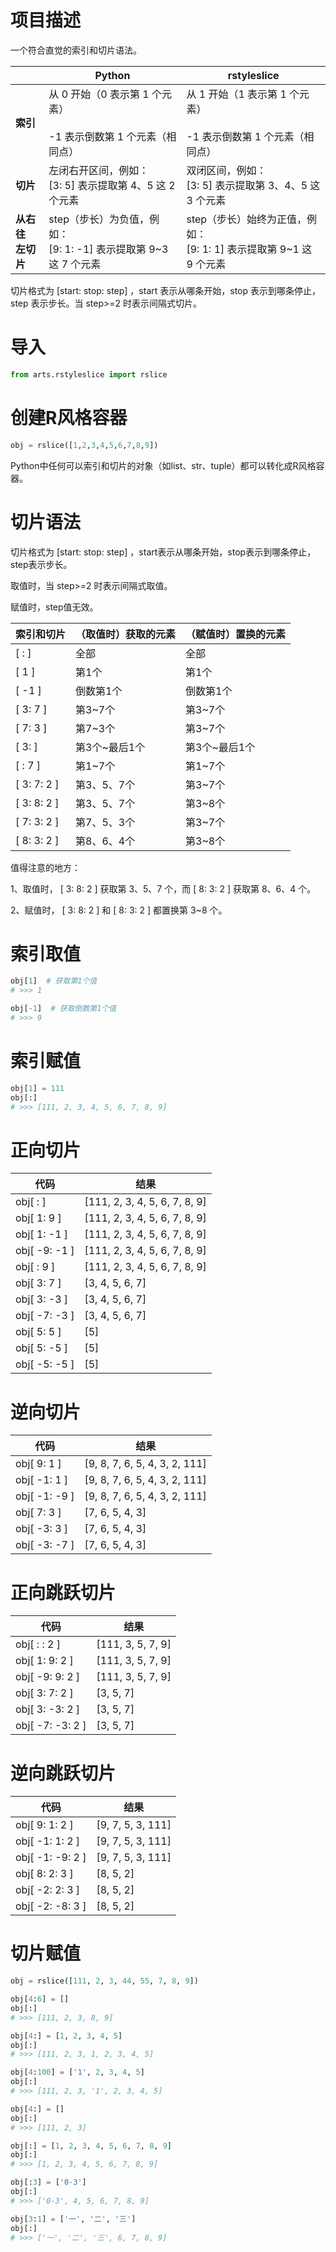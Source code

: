 # 项目描述

一个符合直觉的索引和切片语法。

|                                        | **Python**                                                           | **rstyleslice**                                                      |
| -------------------------------------- | -------------------------------------------------------------------------- | -------------------------------------------------------------------------- |
| **索引**                         | 从 0 开始（0 表示第 1 个元素）<br /><br />-1 表示倒数第 1 个元素（相同点） | 从 1 开始（1 表示第 1 个元素）<br /><br />-1 表示倒数第 1 个元素（相同点） |
| **切片**                         | 左闭右开区间，例如：<br />[3: 5] 表示提取第 4、5 这 2 个元素               | 双闭区间，例如：<br />[3: 5] 表示提取第 3、4、5 这 3 个元素                |
| **从右往**<br />**左切片** | step（步长）为负值，例如：<br />[9: 1: -1] 表示提取第 9~3 这 7 个元素      | step（步长）始终为正值，例如：<br />[9: 1: 1] 表示提取第 9~1 这 9 个元素   |

切片格式为  [start: stop: step]  ，start 表示从哪条开始，stop 表示到哪条停止，step 表示步长。当  step>=2  时表示间隔式切片。

# 导入

```python
from arts.rstyleslice import rslice
```

# 创建R风格容器

```python
obj = rslice([1,2,3,4,5,6,7,8,9])
```

Python中任何可以索引和切片的对象（如list、str、tuple）都可以转化成R风格容器。

# 切片语法

切片格式为  [start: stop: step]  ，start表示从哪条开始，stop表示到哪条停止，step表示步长。

取值时，当  step>=2  时表示间隔式取值。

赋值时，step值无效。

| **索引和切片** | **（取值时）获取的元素** | **（赋值时）置换的元素** |
| -------------------- | ------------------------------ | ------------------------------ |
| [ : ]                | 全部                           | 全部                           |
| [ 1 ]                | 第1个                          | 第1个                          |
| [ -1 ]               | 倒数第1个                      | 倒数第1个                      |
| [ 3: 7 ]             | 第3~7个                        | 第3~7个                        |
| [ 7: 3 ]             | 第7~3个                        | 第3~7个                        |
| [ 3: ]               | 第3个~最后1个                  | 第3个~最后1个                  |
| [ : 7 ]              | 第1~7个                        | 第1~7个                        |
| [ 3: 7: 2 ]          | 第3、5、7个                    | 第3~7个                        |
| [ 3: 8: 2 ]          | 第3、5、7个                    | 第3~8个                        |
| [ 7: 3: 2 ]          | 第7、5、3个                    | 第3~7个                        |
| [ 8: 3: 2 ]          | 第8、6、4个                    | 第3~8个                        |

值得注意的地方：

1、取值时，  [ 3: 8: 2 ]  获取第  3、5、7  个，而  [ 8: 3: 2 ]  获取第  8、6、4  个。

2、赋值时，  [ 3: 8: 2 ]  和  [ 8: 3: 2 ]  都置换第  3~8  个。

# 索引取值

```python
obj[1]  # 获取第1个值
# >>> 1

obj[-1]  # 获取倒数第1个值
# >>> 9
```

# 索引赋值

```python
obj[1] = 111
obj[:]
# >>> [111, 2, 3, 4, 5, 6, 7, 8, 9]
```

# 正向切片

| 代码          | 结果                          |
| ------------- | ----------------------------- |
| obj[ : ]      | [111, 2, 3, 4, 5, 6, 7, 8, 9] |
| obj[ 1: 9 ]   | [111, 2, 3, 4, 5, 6, 7, 8, 9] |
| obj[ 1: -1 ]  | [111, 2, 3, 4, 5, 6, 7, 8, 9] |
| obj[ -9: -1 ] | [111, 2, 3, 4, 5, 6, 7, 8, 9] |
| obj[ : 9 ]    | [111, 2, 3, 4, 5, 6, 7, 8, 9] |
| obj[ 3: 7 ]   | [3, 4, 5, 6, 7]               |
| obj[ 3: -3 ]  | [3, 4, 5, 6, 7]               |
| obj[ -7: -3 ] | [3, 4, 5, 6, 7]               |
| obj[ 5: 5 ]   | [5]                           |
| obj[ 5: -5 ]  | [5]                           |
| obj[ -5: -5 ] | [5]                           |

# 逆向切片

| 代码          | 结果                          |
| ------------- | ----------------------------- |
| obj[ 9: 1 ]   | [9, 8, 7, 6, 5, 4, 3, 2, 111] |
| obj[ -1: 1 ]  | [9, 8, 7, 6, 5, 4, 3, 2, 111] |
| obj[ -1: -9 ] | [9, 8, 7, 6, 5, 4, 3, 2, 111] |
| obj[ 7: 3 ]   | [7, 6, 5, 4, 3]               |
| obj[ -3: 3 ]  | [7, 6, 5, 4, 3]               |
| obj[ -3: -7 ] | [7, 6, 5, 4, 3]               |

# 正向跳跃切片

| 代码             | 结果              |
| ---------------- | ----------------- |
| obj[ : : 2 ]     | [111, 3, 5, 7, 9] |
| obj[ 1: 9: 2 ]   | [111, 3, 5, 7, 9] |
| obj[ -9: 9: 2 ]  | [111, 3, 5, 7, 9] |
| obj[ 3: 7: 2 ]   | [3, 5, 7]         |
| obj[ 3: -3: 2 ]  | [3, 5, 7]         |
| obj[ -7: -3: 2 ] | [3, 5, 7]         |

# 逆向跳跃切片

| 代码             | 结果              |
| ---------------- | ----------------- |
| obj[ 9: 1: 2 ]   | [9, 7, 5, 3, 111] |
| obj[ -1: 1: 2 ]  | [9, 7, 5, 3, 111] |
| obj[ -1: -9: 2 ] | [9, 7, 5, 3, 111] |
| obj[ 8: 2: 3 ]   | [8, 5, 2]         |
| obj[ -2: 2: 3 ]  | [8, 5, 2]         |
| obj[ -2: -8: 3 ] | [8, 5, 2]         |

# 切片赋值

```python
obj = rslice([111, 2, 3, 44, 55, 7, 8, 9])

obj[4:6] = []
obj[:]
# >>> [111, 2, 3, 8, 9]

obj[4:] = [1, 2, 3, 4, 5]
obj[:]
# >>> [111, 2, 3, 1, 2, 3, 4, 5]

obj[4:100] = ['1', 2, 3, 4, 5]
obj[:]
# >>> [111, 2, 3, '1', 2, 3, 4, 5]

obj[4:] = []
obj[:]
# >>> [111, 2, 3]

obj[:] = [1, 2, 3, 4, 5, 6, 7, 8, 9]
obj[:]
# >>> [1, 2, 3, 4, 5, 6, 7, 8, 9]

obj[:3] = ['0-3']
obj[:]
# >>> ['0-3', 4, 5, 6, 7, 8, 9]

obj[3:1] = ['一', '二', '三']
obj[:]
# >>> ['一', '二', '三', 6, 7, 8, 9]
```
